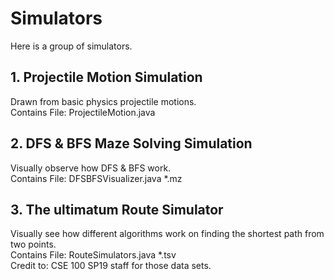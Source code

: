 # Simulators
Here is a group of simulators.<br>

<h2>1. Projectile Motion Simulation</h2>
Drawn from basic physics projectile motions.<br>
Contains File: ProjectileMotion.java

<h2>2. DFS & BFS Maze Solving Simulation</h2>
Visually observe how DFS & BFS work.<br>
Contains File: DFSBFSVisualizer.java *.mz

<h2>3. The ultimatum Route Simulator</h2>
Visually see how different algorithms work on finding the shortest path from two points.<br>
Contains File: RouteSimulators.java *.tsv<br>
Credit to: CSE 100 SP19 staff for those data sets.
